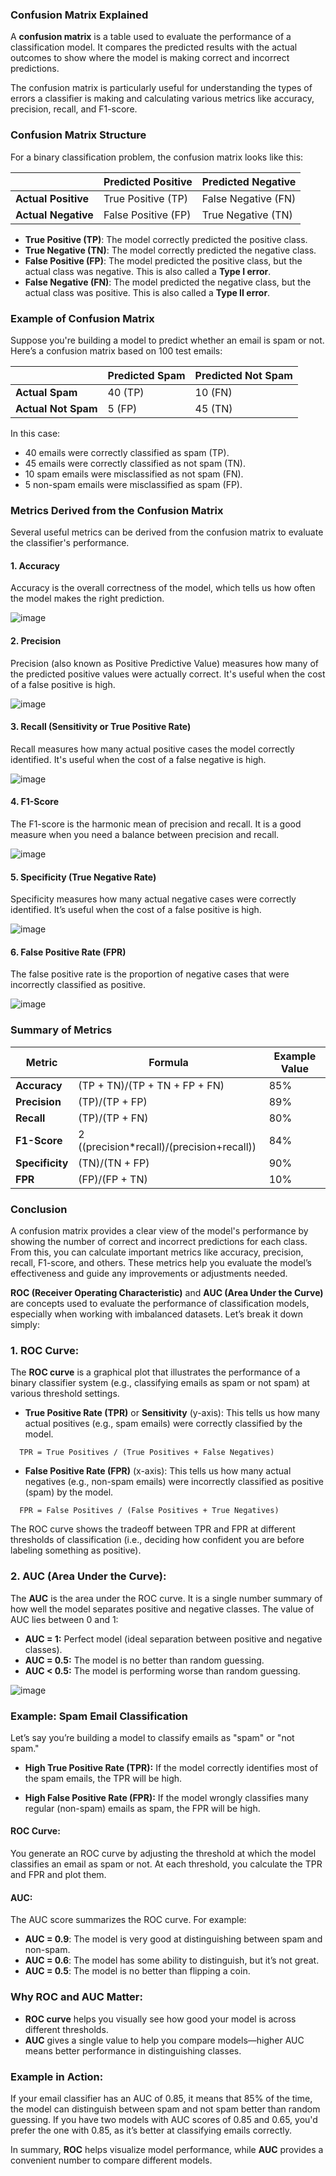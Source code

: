 ### Confusion Matrix Explained

A **confusion matrix** is a table used to evaluate the performance of a classification model. It compares the predicted results with the actual outcomes to show where the model is making correct and incorrect predictions.

The confusion matrix is particularly useful for understanding the types of errors a classifier is making and calculating various metrics like accuracy, precision, recall, and F1-score.

### Confusion Matrix Structure

For a binary classification problem, the confusion matrix looks like this:

|                  | **Predicted Positive** | **Predicted Negative** |
|------------------|------------------------|------------------------|
| **Actual Positive** | True Positive (TP)      | False Negative (FN)     |
| **Actual Negative** | False Positive (FP)     | True Negative (TN)      |

- **True Positive (TP)**: The model correctly predicted the positive class.
- **True Negative (TN)**: The model correctly predicted the negative class.
- **False Positive (FP)**: The model predicted the positive class, but the actual class was negative. This is also called a **Type I error**.
- **False Negative (FN)**: The model predicted the negative class, but the actual class was positive. This is also called a **Type II error**.

### Example of Confusion Matrix

Suppose you're building a model to predict whether an email is spam or not. Here’s a confusion matrix based on 100 test emails:

|                  | **Predicted Spam** | **Predicted Not Spam** |
|------------------|--------------------|------------------------|
| **Actual Spam**   | 40 (TP)            | 10 (FN)                |
| **Actual Not Spam**| 5 (FP)            | 45 (TN)                |

In this case:
- 40 emails were correctly classified as spam (TP).
- 45 emails were correctly classified as not spam (TN).
- 10 spam emails were misclassified as not spam (FN).
- 5 non-spam emails were misclassified as spam (FP).

### Metrics Derived from the Confusion Matrix

Several useful metrics can be derived from the confusion matrix to evaluate the classifier's performance.

#### 1. **Accuracy**
Accuracy is the overall correctness of the model, which tells us how often the model makes the right prediction.

![image](https://github.com/user-attachments/assets/f3df55b8-dbfa-4f5f-a603-28a4e384c80c)


#### 2. **Precision**
Precision (also known as Positive Predictive Value) measures how many of the predicted positive values were actually correct. It's useful when the cost of a false positive is high.

![image](https://github.com/user-attachments/assets/ee148a68-6fc0-4898-990f-b3fcc56fe5b2)

#### 3. **Recall (Sensitivity or True Positive Rate)**
Recall measures how many actual positive cases the model correctly identified. It's useful when the cost of a false negative is high.

![image](https://github.com/user-attachments/assets/5bcbfd3e-ae2f-4525-b069-86bbc3a4c825)

#### 4. **F1-Score**
The F1-score is the harmonic mean of precision and recall. It is a good measure when you need a balance between precision and recall.

![image](https://github.com/user-attachments/assets/70dfe1d7-2304-4131-8bb1-226e8ad8d735)

#### 5. **Specificity (True Negative Rate)**
Specificity measures how many actual negative cases were correctly identified. It’s useful when the cost of a false positive is high.

![image](https://github.com/user-attachments/assets/b91c85c7-a4e3-4dd1-ab72-a8142338060c)

#### 6. **False Positive Rate (FPR)**
The false positive rate is the proportion of negative cases that were incorrectly classified as positive.

![image](https://github.com/user-attachments/assets/f1c119d9-9c3e-400a-856f-50a027ce1cac)

### Summary of Metrics

| Metric        | Formula                                          | Example Value |
|---------------|--------------------------------------------------|---------------|
| **Accuracy**  | (TP + TN)/(TP + TN + FP + FN)            | 85%           |
| **Precision** | (TP)/(TP + FP)                           | 89%           |
| **Recall**    | (TP)/(TP + FN)                           | 80%           |
| **F1-Score**  | 2 ((precision*recall)/(precision+recall)) | 84%           |
| **Specificity**| (TN)/(TN + FP)                          | 90%           |
| **FPR**       | (FP)/(FP + TN)                           | 10%           |

### Conclusion

A confusion matrix provides a clear view of the model's performance by showing the number of correct and incorrect predictions for each class. From this, you can calculate important metrics like accuracy, precision, recall, F1-score, and others. These metrics help you evaluate the model’s effectiveness and guide any improvements or adjustments needed.


**ROC (Receiver Operating Characteristic)** and **AUC (Area Under the Curve)** are concepts used to evaluate the performance of classification models, especially when working with imbalanced datasets. Let’s break it down simply:

### **1. ROC Curve:**
The **ROC curve** is a graphical plot that illustrates the performance of a binary classifier system (e.g., classifying emails as spam or not spam) at various threshold settings.

- **True Positive Rate (TPR)** or **Sensitivity** (y-axis): This tells us how many actual positives (e.g., spam emails) were correctly classified by the model.
```
  TPR = True Positives / (True Positives + False Negatives)
```

- **False Positive Rate (FPR)** (x-axis): This tells us how many actual negatives (e.g., non-spam emails) were incorrectly classified as positive (spam) by the model.
```
  FPR = False Positives / (False Positives + True Negatives)
```


The ROC curve shows the tradeoff between TPR and FPR at different thresholds of classification (i.e., deciding how confident you are before labeling something as positive).

### **2. AUC (Area Under the Curve):**
The **AUC** is the area under the ROC curve. It is a single number summary of how well the model separates positive and negative classes. The value of AUC lies between 0 and 1:
- **AUC = 1:** Perfect model (ideal separation between positive and negative classes).
- **AUC = 0.5:** The model is no better than random guessing.
- **AUC < 0.5:** The model is performing worse than random guessing.

![image](https://media.geeksforgeeks.org/wp-content/uploads/20230410164437/AUC-ROC-Curve.webp)

### **Example: Spam Email Classification**
Let’s say you’re building a model to classify emails as "spam" or "not spam."

- **High True Positive Rate (TPR):** If the model correctly identifies most of the spam emails, the TPR will be high.
  
- **High False Positive Rate (FPR):** If the model wrongly classifies many regular (non-spam) emails as spam, the FPR will be high.

#### **ROC Curve:**
You generate an ROC curve by adjusting the threshold at which the model classifies an email as spam or not. At each threshold, you calculate the TPR and FPR and plot them.

#### **AUC:**
The AUC score summarizes the ROC curve. For example:
- **AUC = 0.9**: The model is very good at distinguishing between spam and non-spam.
- **AUC = 0.6**: The model has some ability to distinguish, but it’s not great.
- **AUC = 0.5**: The model is no better than flipping a coin.

### Why ROC and AUC Matter:
- **ROC curve** helps you visually see how good your model is across different thresholds.
- **AUC** gives a single value to help you compare models—higher AUC means better performance in distinguishing classes.

### Example in Action:
If your email classifier has an AUC of 0.85, it means that 85% of the time, the model can distinguish between spam and not spam better than random guessing. If you have two models with AUC scores of 0.85 and 0.65, you'd prefer the one with 0.85, as it’s better at classifying emails correctly.

In summary, **ROC** helps visualize model performance, while **AUC** provides a convenient number to compare different models.
